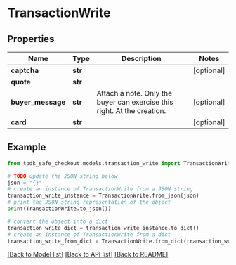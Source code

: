 # TransactionWrite



## Properties

Name | Type | Description | Notes
------------ | ------------- | ------------- | -------------
**captcha** | **str** |  | [optional] 
**quote** | **str** |  | 
**buyer_message** | **str** | Attach a note. Only the buyer can exercise this right. At the creation. | [optional] 
**card** | **str** |  | [optional] 

## Example

```python
from tpdk_safe_checkout.models.transaction_write import TransactionWrite

# TODO update the JSON string below
json = "{}"
# create an instance of TransactionWrite from a JSON string
transaction_write_instance = TransactionWrite.from_json(json)
# print the JSON string representation of the object
print(TransactionWrite.to_json())

# convert the object into a dict
transaction_write_dict = transaction_write_instance.to_dict()
# create an instance of TransactionWrite from a dict
transaction_write_from_dict = TransactionWrite.from_dict(transaction_write_dict)
```
[[Back to Model list]](../README.md#documentation-for-models) [[Back to API list]](../README.md#documentation-for-api-endpoints) [[Back to README]](../README.md)


